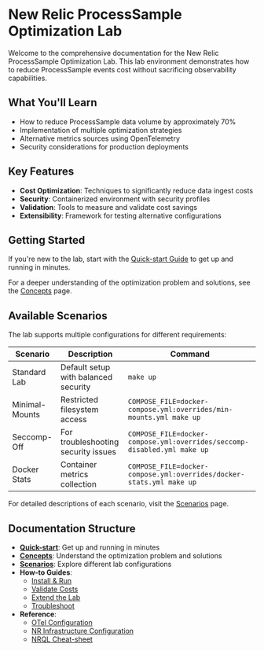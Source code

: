 # New Relic ProcessSample Optimization Lab

Welcome to the comprehensive documentation for the New Relic ProcessSample Optimization Lab. This lab environment demonstrates how to reduce ProcessSample events cost without sacrificing observability capabilities.

## What You'll Learn

- How to reduce ProcessSample data volume by approximately 70%
- Implementation of multiple optimization strategies
- Alternative metrics sources using OpenTelemetry
- Security considerations for production deployments

## Key Features

- **Cost Optimization**: Techniques to significantly reduce data ingest costs
- **Security**: Containerized environment with security profiles
- **Validation**: Tools to measure and validate cost savings
- **Extensibility**: Framework for testing alternative configurations

## Getting Started

If you're new to the lab, start with the [Quick-start Guide](quickstart.md) to get up and running in minutes.

For a deeper understanding of the optimization problem and solutions, see the [Concepts](concepts.md) page.

## Available Scenarios

The lab supports multiple configurations for different requirements:

| Scenario | Description | Command |
|----------|-------------|---------|
| Standard Lab | Default setup with balanced security | `make up` |
| Minimal-Mounts | Restricted filesystem access | `COMPOSE_FILE=docker-compose.yml:overrides/min-mounts.yml make up` |
| Seccomp-Off | For troubleshooting security issues | `COMPOSE_FILE=docker-compose.yml:overrides/seccomp-disabled.yml make up` |
| Docker Stats | Container metrics collection | `COMPOSE_FILE=docker-compose.yml:overrides/docker-stats.yml make up` |

For detailed descriptions of each scenario, visit the [Scenarios](scenarios.md) page.

## Documentation Structure

- **[Quick-start](quickstart.md)**: Get up and running in minutes
- **[Concepts](concepts.md)**: Understand the optimization problem and solutions
- **[Scenarios](scenarios.md)**: Explore different lab configurations
- **How-to Guides**:
  - [Install & Run](how-to/install.md)
  - [Validate Costs](how-to/validate.md)
  - [Extend the Lab](how-to/extend.md)
  - [Troubleshoot](how-to/troubleshoot.md)
- **Reference**:
  - [OTel Configuration](reference/otel-config.md)
  - [NR Infrastructure Configuration](reference/newrelic-infra.md)
  - [NRQL Cheat-sheet](reference/nrql-cheatsheet.md)